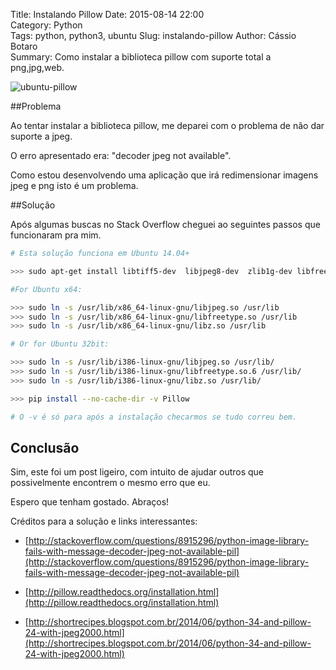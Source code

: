 Title: Instalando Pillow
Date: 2015-08-14 22:00  
Category: Python  
Tags: python, python3, ubuntu 
Slug: instalando-pillow 
Author: Cássio Botaro  
Summary: Como instalar a biblioteca pillow com suporte total a png,jpg,web.

![ubuntu-pillow]({filename}/images/ubuntu_pillow.jpg
"Travesseiro Ubuntu")

##Problema

Ao tentar instalar a biblioteca pillow, me deparei com o problema de não dar suporte a jpeg.

O erro apresentado era: "decoder jpeg not available". 

Como estou desenvolvendo uma aplicação que irá redimensionar imagens jpeg e png isto é um problema.

##Solução

Após algumas buscas no Stack Overflow cheguei ao seguintes passos que funcionaram pra mim.

```bash
# Esta solução funciona em Ubuntu 14.04+

>>> sudo apt-get install libtiff5-dev  libjpeg8-dev  zlib1g-dev libfreetype6-dev liblcms2-dev libwebp-dev tcl8.6-dev tk8.6-dev python-tk

#For Ubuntu x64:

>>> sudo ln -s /usr/lib/x86_64-linux-gnu/libjpeg.so /usr/lib
>>> sudo ln -s /usr/lib/x86_64-linux-gnu/libfreetype.so /usr/lib
>>> sudo ln -s /usr/lib/x86_64-linux-gnu/libz.so /usr/lib

# Or for Ubuntu 32bit:

>>> sudo ln -s /usr/lib/i386-linux-gnu/libjpeg.so /usr/lib/
>>> sudo ln -s /usr/lib/i386-linux-gnu/libfreetype.so.6 /usr/lib/
>>> sudo ln -s /usr/lib/i386-linux-gnu/libz.so /usr/lib/

>>> pip install --no-cache-dir -v Pillow

# O -v é só para após a instalação checarmos se tudo correu bem.
```

## Conclusão

Sim, este foi um post ligeiro, com intuito de ajudar outros que possivelmente encontrem o mesmo erro que eu.

Espero que tenham gostado. Abraços!

Créditos para a solução e links interessantes:

- [http://stackoverflow.com/questions/8915296/python-image-library-fails-with-message-decoder-jpeg-not-available-pil](http://stackoverflow.com/questions/8915296/python-image-library-fails-with-message-decoder-jpeg-not-available-pil)

 - [http://pillow.readthedocs.org/installation.html](http://pillow.readthedocs.org/installation.html)

 - [http://shortrecipes.blogspot.com.br/2014/06/python-34-and-pillow-24-with-jpeg2000.html](http://shortrecipes.blogspot.com.br/2014/06/python-34-and-pillow-24-with-jpeg2000.html)
 





